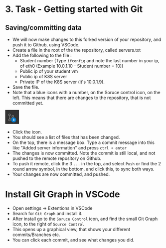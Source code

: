 # 3. Task - Getting started with Git 

## Saving/committing data

- We will now make changes to this forked version of your repository, and push it to Github, using VSCode.
- Create a file in the root of the the repository, called servers.txt
- Add the following to the file : 
    - Student number (Type `ifconfig` and note the last number in your ip, of eth0 (Example 10.0.1.10 - Student number = 10))
    - Public ip of your student vm
    - Public ip of K8S server
    - Private IP of the K8S server (it's 10.0.1.9).
- Save the file.
- Note that a blue icons with a number, on the Soruce control icon, on the left. This means that there are changes to the repository, that is not committed yet.

![changes](../images/changes.png)
- Click the icon.
- You should see a list of files that has been changed. 
- On the top, there is a message box. Type a commit message into this like "Added server information" and press `ctrl + enter`
- The changes is now committed. Note the commit is still local, and not pushed to the remote repository on Github. 
- To push it remote, click the 3 `...` in the top, and select `Push` or find the 2 round arrow symbol, in the bottom, and click this, to sync both ways. 
- Your changes are now committed, and pushed. 


# Install Git Graph in VSCode

- Open settings -> Extentions in VSCode
- Search for `Git Graph` and install it.
- After install go to the `Soruce Control` icon, and find the small Git Graph icon, to the right of `Source Control`
- This opens up a graphical view, that shows your different commits/Branches etc. 
- You can click each commit, and see what changes you did.
